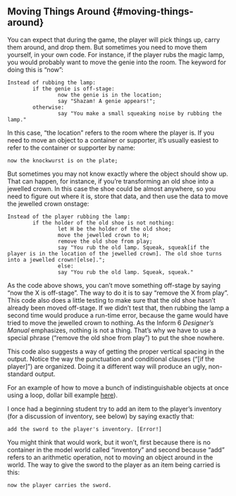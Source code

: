 ## Moving Things Around {#moving-things-around}

You can expect that during the game, the player will pick things up, carry them around, and drop them. But sometimes you need to move them yourself, in your own code. For instance, if the player rubs the magic lamp, you would probably want to move the genie into the room. The keyword for doing this is “now”:

```inform7
Instead of rubbing the lamp:
        if the genie is off-stage:
                now the genie is in the location;
                say "Shazam! A genie appears!";
        otherwise:
                say "You make a small squeaking noise by rubbing the lamp."
```

In this case, “the location” refers to the room where the player is. If you need to move an object to a container or supporter, it’s usually easiest to refer to the container or supporter by name:

```inform7
now the knockwurst is on the plate;
```

But sometimes you may not know exactly where the object should show up. That can happen, for instance, if you’re transforming an old shoe into a jewelled crown. In this case the shoe could be almost anywhere, so you need to figure out where it is, store that data, and then use the data to move the jewelled crown onstage:

```inform7
Instead of the player rubbing the lamp:
        if the holder of the old shoe is not nothing:
                let H be the holder of the old shoe;
                move the jewelled crown to H;
                remove the old shoe from play;
                say "You rub the old lamp. Squeak, squeak[if the player is in the location of the jewelled crown]. The old shoe turns into a jewelled crown![else].";
                else:
                say "You rub the old lamp. Squeak, squeak."
```

As the code above shows, you can’t move something off-stage by saying “now the X is off-stage”. The way to do it is to say “remove the X from play”. This code also does a little testing to make sure that the old shoe hasn’t already been moved off-stage. If we didn’t test that, then rubbing the lamp a second time would produce a run-time error, because the game would have tried to move the jewelled crown to nothing. As the Inform 6 _Designer’s Manual_ emphasizes, nothing is not a thing. That’s why we have to use a special phrase (“remove the old shoe from play”) to put the shoe nowhere.

This code also suggests a way of getting the proper vertical spacing in the output. Notice the way the punctuation and conditional clauses (“[if the player]”) are organized. Doing it a different way will produce an ugly, non-standard output.

For an example of how to move a bunch of indistinguishable objects at once using a loop, dollar bill example [here](.//chapter_9_phrasing_&_punctuation/values.md#values)).

I once had a beginning student try to add an item to the player’s inventory (for a discussion of inventory, see below) by saying exactly that:

```inform7
add the sword to the player's inventory. [Error!]
```

You might think that would work, but it won’t, first because there is no container in the model world called “inventory” and second because “add” refers to an arithmetic operation, not to moving an object around in the world. The way to give the sword to the player as an item being carried is this:

```inform7
now the player carries the sword.
```
